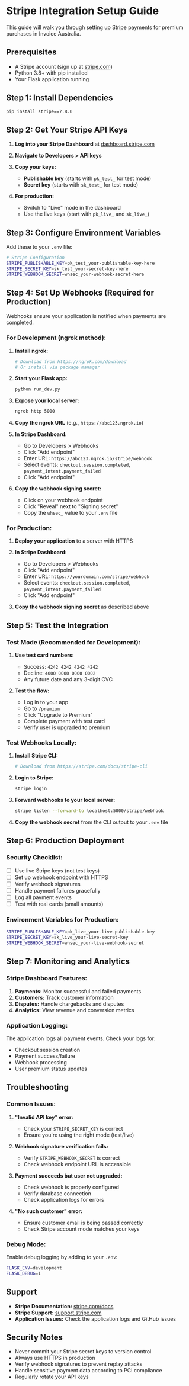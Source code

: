 # Stripe Integration Setup Guide

This guide will walk you through setting up Stripe payments for premium purchases in Invoice Australia.

## Prerequisites

- A Stripe account (sign up at [stripe.com](https://stripe.com))
- Python 3.8+ with pip installed
- Your Flask application running

## Step 1: Install Dependencies

```bash
pip install stripe==7.8.0
```

## Step 2: Get Your Stripe API Keys

1. **Log into your Stripe Dashboard** at [dashboard.stripe.com](https://dashboard.stripe.com)

2. **Navigate to Developers > API keys**

3. **Copy your keys:**
   - **Publishable key** (starts with `pk_test_` for test mode)
   - **Secret key** (starts with `sk_test_` for test mode)

4. **For production:**
   - Switch to "Live" mode in the dashboard
   - Use the live keys (start with `pk_live_` and `sk_live_`)

## Step 3: Configure Environment Variables

Add these to your `.env` file:

```bash
# Stripe Configuration
STRIPE_PUBLISHABLE_KEY=pk_test_your-publishable-key-here
STRIPE_SECRET_KEY=sk_test_your-secret-key-here
STRIPE_WEBHOOK_SECRET=whsec_your-webhook-secret-here
```

## Step 4: Set Up Webhooks (Required for Production)

Webhooks ensure your application is notified when payments are completed.

### For Development (ngrok method):

1. **Install ngrok:**
   ```bash
   # Download from https://ngrok.com/download
   # Or install via package manager
   ```

2. **Start your Flask app:**
   ```bash
   python run_dev.py
   ```

3. **Expose your local server:**
   ```bash
   ngrok http 5000
   ```

4. **Copy the ngrok URL** (e.g., `https://abc123.ngrok.io`)

5. **In Stripe Dashboard:**
   - Go to Developers > Webhooks
   - Click "Add endpoint"
   - Enter URL: `https://abc123.ngrok.io/stripe/webhook`
   - Select events: `checkout.session.completed`, `payment_intent.payment_failed`
   - Click "Add endpoint"

6. **Copy the webhook signing secret:**
   - Click on your webhook endpoint
   - Click "Reveal" next to "Signing secret"
   - Copy the `whsec_` value to your `.env` file

### For Production:

1. **Deploy your application** to a server with HTTPS

2. **In Stripe Dashboard:**
   - Go to Developers > Webhooks
   - Click "Add endpoint"
   - Enter URL: `https://yourdomain.com/stripe/webhook`
   - Select events: `checkout.session.completed`, `payment_intent.payment_failed`
   - Click "Add endpoint"

3. **Copy the webhook signing secret** as described above

## Step 5: Test the Integration

### Test Mode (Recommended for Development):

1. **Use test card numbers:**
   - Success: `4242 4242 4242 4242`
   - Decline: `4000 0000 0000 0002`
   - Any future date and any 3-digit CVC

2. **Test the flow:**
   - Log in to your app
   - Go to `/premium`
   - Click "Upgrade to Premium"
   - Complete payment with test card
   - Verify user is upgraded to premium

### Test Webhooks Locally:

1. **Install Stripe CLI:**
   ```bash
   # Download from https://stripe.com/docs/stripe-cli
   ```

2. **Login to Stripe:**
   ```bash
   stripe login
   ```

3. **Forward webhooks to your local server:**
   ```bash
   stripe listen --forward-to localhost:5000/stripe/webhook
   ```

4. **Copy the webhook secret** from the CLI output to your `.env` file

## Step 6: Production Deployment

### Security Checklist:

- [ ] Use live Stripe keys (not test keys)
- [ ] Set up webhook endpoint with HTTPS
- [ ] Verify webhook signatures
- [ ] Handle payment failures gracefully
- [ ] Log all payment events
- [ ] Test with real cards (small amounts)

### Environment Variables for Production:

```bash
STRIPE_PUBLISHABLE_KEY=pk_live_your-live-publishable-key
STRIPE_SECRET_KEY=sk_live_your-live-secret-key
STRIPE_WEBHOOK_SECRET=whsec_your-live-webhook-secret
```

## Step 7: Monitoring and Analytics

### Stripe Dashboard Features:

1. **Payments:** Monitor successful and failed payments
2. **Customers:** Track customer information
3. **Disputes:** Handle chargebacks and disputes
4. **Analytics:** View revenue and conversion metrics

### Application Logging:

The application logs all payment events. Check your logs for:
- Checkout session creation
- Payment success/failure
- Webhook processing
- User premium status updates

## Troubleshooting

### Common Issues:

1. **"Invalid API key" error:**
   - Check your `STRIPE_SECRET_KEY` is correct
   - Ensure you're using the right mode (test/live)

2. **Webhook signature verification fails:**
   - Verify `STRIPE_WEBHOOK_SECRET` is correct
   - Check webhook endpoint URL is accessible

3. **Payment succeeds but user not upgraded:**
   - Check webhook is properly configured
   - Verify database connection
   - Check application logs for errors

4. **"No such customer" error:**
   - Ensure customer email is being passed correctly
   - Check Stripe account mode matches your keys

### Debug Mode:

Enable debug logging by adding to your `.env`:

```bash
FLASK_ENV=development
FLASK_DEBUG=1
```

## Support

- **Stripe Documentation:** [stripe.com/docs](https://stripe.com/docs)
- **Stripe Support:** [support.stripe.com](https://support.stripe.com)
- **Application Issues:** Check the application logs and GitHub issues

## Security Notes

- Never commit your Stripe secret keys to version control
- Always use HTTPS in production
- Verify webhook signatures to prevent replay attacks
- Handle sensitive payment data according to PCI compliance
- Regularly rotate your API keys 